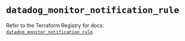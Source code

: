 # `datadog_monitor_notification_rule`

Refer to the Terraform Registry for docs: [`datadog_monitor_notification_rule`](https://registry.terraform.io/providers/datadog/datadog/3.70.0/docs/resources/monitor_notification_rule).
